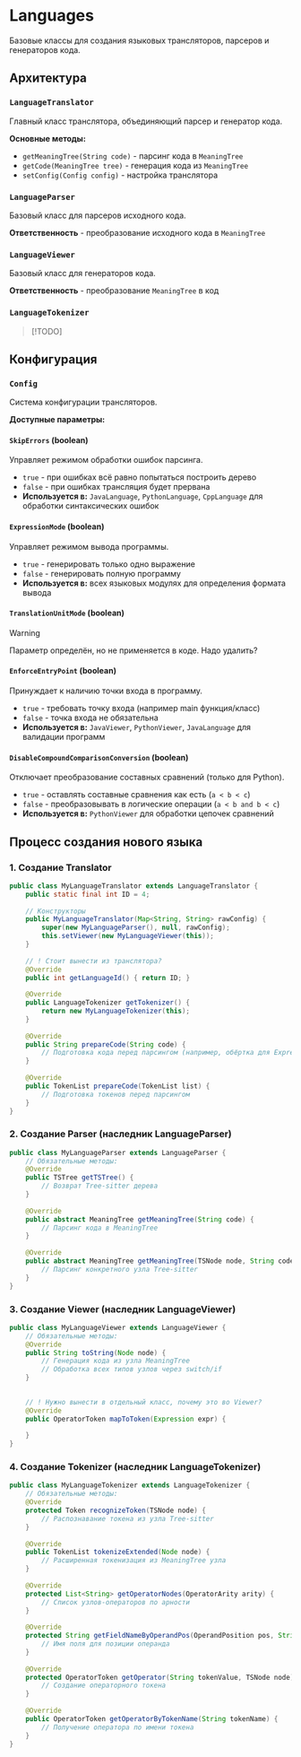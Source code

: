 # Languages

Базовые классы для создания языковых трансляторов, парсеров и генераторов кода.

## Архитектура

### `LanguageTranslator`
Главный класс транслятора, объединяющий парсер и генератор кода.

**Основные методы:**
* `getMeaningTree(String code)` - парсинг кода в `MeaningTree`
* `getCode(MeaningTree tree)` - генерация кода из `MeaningTree`
* `setConfig(Config config)` - настройка транслятора

### `LanguageParser`
Базовый класс для парсеров исходного кода.

**Ответственность** - преобразование исходного кода в `MeaningTree`

### `LanguageViewer`
Базовый класс для генераторов кода.

**Ответственность** - преобразование `MeaningTree` в код

### `LanguageTokenizer`
> [!TODO]

## Конфигурация

### `Config`
Система конфигурации трансляторов.

**Доступные параметры:**

#### `SkipErrors` (boolean)
Управляет режимом обработки ошибок парсинга.
* `true` - при ошибках всё равно попытаться построить дерево
* `false` - при ошибках трансляция будет прервана
* **Используется в:** `JavaLanguage`, `PythonLanguage`, `CppLanguage` для обработки синтаксических ошибок

#### `ExpressionMode` (boolean) 
Управляет режимом вывода программы.
* `true` - генерировать только одно выражение
* `false` - генерировать полную программу
* **Используется в:** всех языковых модулях для определения формата вывода

#### `TranslationUnitMode` (boolean)
> [!WARNING]
> Параметр определён, но не применяется в коде. Надо удалить?

#### `EnforceEntryPoint` (boolean)
Принуждает к наличию точки входа в программу.
* `true` - требовать точку входа (например main функция/класс)
* `false` - точка входа не обязательна
* **Используется в:** `JavaViewer`, `PythonViewer`, `JavaLanguage` для валидации программ

#### `DisableCompoundComparisonConversion` (boolean)
Отключает преобразование составных сравнений (только для Python).
* `true` - оставлять составные сравнения как есть (`a < b < c`)
* `false` - преобразовывать в логические операции (`a < b and b < c`)
* **Используется в:** `PythonViewer` для обработки цепочек сравнений

## Процесс создания нового языка

### 1. Создание Translator
```java
public class MyLanguageTranslator extends LanguageTranslator {
    public static final int ID = 4;
    
    // Конструкторы
    public MyLanguageTranslator(Map<String, String> rawConfig) {
        super(new MyLanguageParser(), null, rawConfig);
        this.setViewer(new MyLanguageViewer(this));
    }
    
    // ! Стоит вынести из транслятора?
    @Override
    public int getLanguageId() { return ID; }
    
    @Override
    public LanguageTokenizer getTokenizer() {
        return new MyLanguageTokenizer(this);
    }
    
    @Override
    public String prepareCode(String code) {
        // Подготовка кода перед парсингом (например, обёртка для ExpressionMode)
    }
    
    @Override
    public TokenList prepareCode(TokenList list) {
        // Подготовка токенов перед парсингом
    }
}
```

### 2. Создание Parser (наследник LanguageParser)
```java
public class MyLanguageParser extends LanguageParser {
    // Обязательные методы:
    @Override
    public TSTree getTSTree() {
        // Возврат Tree-sitter дерева
    }
    
    @Override
    public abstract MeaningTree getMeaningTree(String code) {
        // Парсинг кода в MeaningTree
    }
    
    @Override
    public abstract MeaningTree getMeaningTree(TSNode node, String code) {
        // Парсинг конкретного узла Tree-sitter
    }
}
```

### 3. Создание Viewer (наследник LanguageViewer)
```java
public class MyLanguageViewer extends LanguageViewer {
    // Обязательные методы:
    @Override
    public String toString(Node node) {
        // Генерация кода из узла MeaningTree
        // Обработка всех типов узлов через switch/if
    }
    

    // ! Нужно вынести в отдельный класс, почему это во Viewer?
    @Override
    public OperatorToken mapToToken(Expression expr) {
        
    }
}
```

### 4. Создание Tokenizer (наследник LanguageTokenizer)
```java
public class MyLanguageTokenizer extends LanguageTokenizer {
    // Обязательные методы:
    @Override
    protected Token recognizeToken(TSNode node) {
        // Распознавание токена из узла Tree-sitter
    }
    
    @Override
    public TokenList tokenizeExtended(Node node) {
        // Расширенная токенизация из MeaningTree узла
    }
    
    @Override
    protected List<String> getOperatorNodes(OperatorArity arity) {
        // Список узлов-операторов по арности
    }
    
    @Override
    protected String getFieldNameByOperandPos(OperandPosition pos, String operatorNode) {
        // Имя поля для позиции операнда
    }
    
    @Override
    protected OperatorToken getOperator(String tokenValue, TSNode node) {
        // Создание операторного токена
    }
    
    @Override
    public OperatorToken getOperatorByTokenName(String tokenName) {
        // Получение оператора по имени токена
    }
}
```

